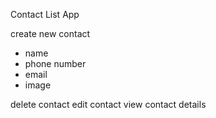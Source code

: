 
Contact List App

create new contact
- name
- phone number
- email
- image

delete contact
edit contact
view contact details